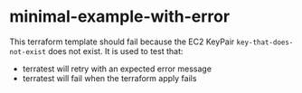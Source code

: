 # minimal-example-with-error

This terraform template should fail because the EC2 KeyPair `key-that-does-not-exist` does not exist.  It is used to 
test that:
 
- terratest will retry with an expected error message
- terratest will fail when the terraform apply fails